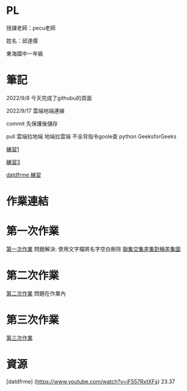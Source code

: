 # PL
授課老師：pecu老師

姓名：邱達儒

東海國中一年級

# 筆記
2022/9/8
今天完成了githubu的頁面

2022/9/17
雲端地端連線

commit 先保護後儲存

pull 雲端拉地端 地端拉雲端
不全背指令goole查  python GeeksforGeeks


[練習1](https://github.com/QiuDaru/PL/blob/main/python01.ipynb)

[練習3](https://github.com/QiuDaru/PL/blob/main/%E7%B7%B4%E7%BF%923.ipynb)

[datdfrme 練習](https://github.com/QiuDaru/PL/blob/main/ds%E7%B7%B4%E7%BF%92.ipynb)

# 作業連結
# 第一次作業
[第一次作業](https://github.com/QiuDaru/PL/blob/main/%E7%AC%AC%E4%B8%80%E5%80%8B%E4%BD%9C%E6%A5%AD.ipynb)
問題解決: 使用文字檔將名字空白刪除
[聯集交集差集對稱差集圖](https://raw.githubusercontent.com/QiuDaru/PL/main/set-01.webp)
# 第二次作業
[第二次作業](https://github.com/QiuDaru/PL/blob/main/homework2.ipynb)
問題在作業內
# 第三次作業
[第三次作業](https://github.com/QiuDaru/PL/blob/main/homework3.ipynb)
# 資源

[datdfrme]  (https://www.youtube.com/watch?v=jF557RxtXFs)  23.37
